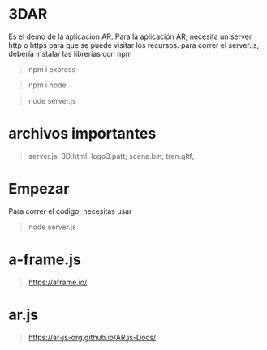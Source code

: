 # 3DAR
Es el demo de la aplicacion AR. Para la aplicación AR, necesita un server http o https para que se puede visitar los recursos.
para correr el server.js, debería instalar las librerias con npm
> npm i express

> npm i node

> node server.js

# archivos importantes
> server.js; 3D.html; logo3.patt; scene.bin; tren.gltf;
# Empezar
Para correr el codigo, necesitas usar
> node server.js
# a-frame.js
> https://aframe.io/

# ar.js
> https://ar-js-org.github.io/AR.js-Docs/
